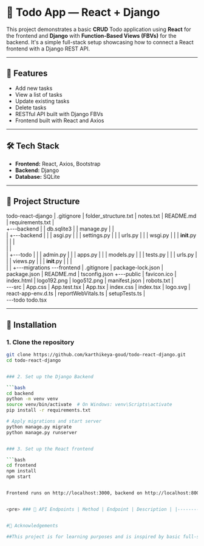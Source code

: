# 📝 Todo App — React + Django

This project demonstrates a basic **CRUD** Todo application using **React** for the frontend and **Django** with **Function-Based Views (FBVs)** for the backend. It's a simple full-stack setup showcasing how to connect a React frontend with a Django REST API.

---

## 🚀 Features

- Add new tasks
- View a list of tasks
- Update existing tasks
- Delete tasks
- RESTful API built with Django FBVs
- Frontend built with React and Axios

---

## 🛠 Tech Stack

- **Frontend:** React, Axios, Bootstrap
- **Backend:** Django
- **Database:** SQLite

---

## 📂 Project Structure

todo-react-django
|   .gitignore
|   folder_structure.txt
|   notes.txt
|   README.md
|   requirements.txt
|   
+---backend
|   |   db.sqlite3
|   |   manage.py
|   |   
|   +---backend
|   |   |   asgi.py
|   |   |   settings.py
|   |   |   urls.py
|   |   |   wsgi.py
|   |   |   __init__.py
|   |   |   
|   |   
|   +---todo
|   |   |   admin.py
|   |   |   apps.py
|   |   |   models.py
|   |   |   tests.py
|   |   |   urls.py
|   |   |   views.py
|   |   |   __init__.py
|   |   |   
|   |   +---migrations
\---frontend
    |   .gitignore
    |   package-lock.json
    |   package.json
    |   README.md
    |   tsconfig.json
    +---public
    |       favicon.ico
    |       index.html
    |       logo192.png
    |       logo512.png
    |       manifest.json
    |       robots.txt
    |       
    \---src
        |   App.css
        |   App.test.tsx
        |   App.tsx
        |   index.css
        |   index.tsx
        |   logo.svg
        |   react-app-env.d.ts
        |   reportWebVitals.ts
        |   setupTests.ts
        |   
        \---todo
                todo.tsx



---

## 🔧 Installation

### 1. Clone the repository

```bash
git clone https://github.com/karthikeya-goud/todo-react-django.git
cd todo-react-django


### 2. Set up the Django Backend

```bash
cd backend
python -m venv venv
source venv/bin/activate  # On Windows: venv\Scripts\activate
pip install -r requirements.txt

# Apply migrations and start server
python manage.py migrate
python manage.py runserver


### 3. Set up the React frontend

```bash
cd frontend
npm install
npm start


Frontend runs on http://localhost:3000, backend on http://localhost:8000


<pre> ### 📡 API Endpoints | Method | Endpoint | Description | |--------|------------------------|---------------------| | GET | `/api/get/` | List all todos | | POST | `/api/create/` | Create a new task | | PUT | `/api/update/<id>/` | Update a task | | DELETE | `/api/delete/<id>/` | Delete a task | </pre>


#🙌 Acknowledgements

##This project is for learning purposes and is inspired by basic full-stack development practices using Django and React.